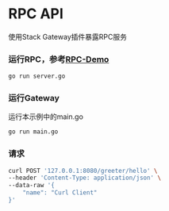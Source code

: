 # RPC API

使用Stack Gateway插件暴露RPC服务

### 运行RPC，参考[RPC-Demo](../../service/rpc)

```bash
go run server.go
```

### 运行Gateway

运行本示例中的main.go

```bash
go run main.go
```

### 请求

```bash
curl POST '127.0.0.1:8080/greeter/hello' \
--header 'Content-Type: application/json' \
--data-raw '{
    "name": "Curl Client"
}'
```
